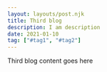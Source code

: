 ```yaml
---
layout: layouts/post.njk
title: Third blog
description: I am description
date: 2021-01-10
tag: ["#tag1", "#tag2"]
---
```


Third blog content goes here

